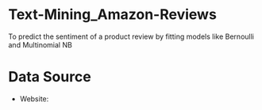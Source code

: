 # Text-Mining_Amazon-Reviews
To predict the sentiment of a product review by fitting models like Bernoulli and  Multinomial NB

# Data Source
* Website: 
